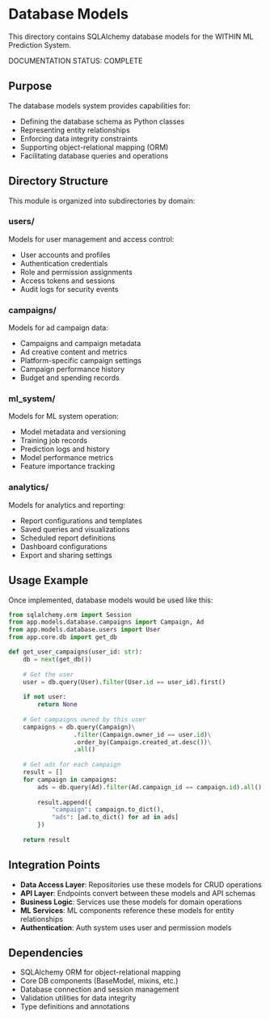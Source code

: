 # Database Models

This directory contains SQLAlchemy database models for the WITHIN ML Prediction System.

DOCUMENTATION STATUS: COMPLETE

## Purpose

The database models system provides capabilities for:
- Defining the database schema as Python classes
- Representing entity relationships
- Enforcing data integrity constraints
- Supporting object-relational mapping (ORM)
- Facilitating database queries and operations

## Directory Structure

This module is organized into subdirectories by domain:

### users/

Models for user management and access control:
- User accounts and profiles
- Authentication credentials
- Role and permission assignments
- Access tokens and sessions
- Audit logs for security events

### campaigns/

Models for ad campaign data:
- Campaigns and campaign metadata
- Ad creative content and metrics
- Platform-specific campaign settings
- Campaign performance history
- Budget and spending records

### ml_system/

Models for ML system operation:
- Model metadata and versioning
- Training job records
- Prediction logs and history
- Model performance metrics
- Feature importance tracking

### analytics/

Models for analytics and reporting:
- Report configurations and templates
- Saved queries and visualizations
- Scheduled report definitions
- Dashboard configurations
- Export and sharing settings

## Usage Example

Once implemented, database models would be used like this:

```python
from sqlalchemy.orm import Session
from app.models.database.campaigns import Campaign, Ad
from app.models.database.users import User
from app.core.db import get_db

def get_user_campaigns(user_id: str):
    db = next(get_db())
    
    # Get the user
    user = db.query(User).filter(User.id == user_id).first()
    
    if not user:
        return None
    
    # Get campaigns owned by this user
    campaigns = db.query(Campaign)\
                  .filter(Campaign.owner_id == user.id)\
                  .order_by(Campaign.created_at.desc())\
                  .all()
    
    # Get ads for each campaign
    result = []
    for campaign in campaigns:
        ads = db.query(Ad).filter(Ad.campaign_id == campaign.id).all()
        
        result.append({
            "campaign": campaign.to_dict(),
            "ads": [ad.to_dict() for ad in ads]
        })
    
    return result
```

## Integration Points

- **Data Access Layer**: Repositories use these models for CRUD operations
- **API Layer**: Endpoints convert between these models and API schemas
- **Business Logic**: Services use these models for domain operations
- **ML Services**: ML components reference these models for entity relationships
- **Authentication**: Auth system uses user and permission models

## Dependencies

- SQLAlchemy ORM for object-relational mapping
- Core DB components (BaseModel, mixins, etc.)
- Database connection and session management
- Validation utilities for data integrity
- Type definitions and annotations 